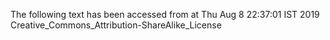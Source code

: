 The following text has been accessed from at Thu Aug 8 22:37:01 IST 2019
Creative_Commons_Attribution-ShareAlike_License
